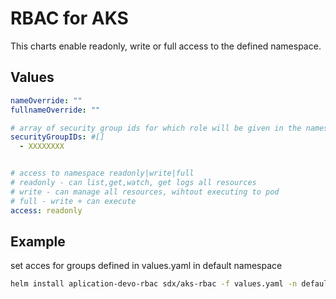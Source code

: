 #  RBAC for AKS

This charts enable readonly, write or full access to the defined namespace.


## Values

```yaml
nameOverride: ""
fullnameOverride: ""

# array of security group ids for which role will be given in the namespace
securityGroupIDs: #[]
  - XXXXXXXX


# access to namespace readonly|write|full
# readonly - can list,get,watch, get logs all resources
# write - can manage all resources, wihtout executing to pod
# full - write + can execute
access: readonly
```

## Example

set acces for groups defined in values.yaml in default namespace

```bash
helm install aplication-devo-rbac sdx/aks-rbac -f values.yaml -n default
```
